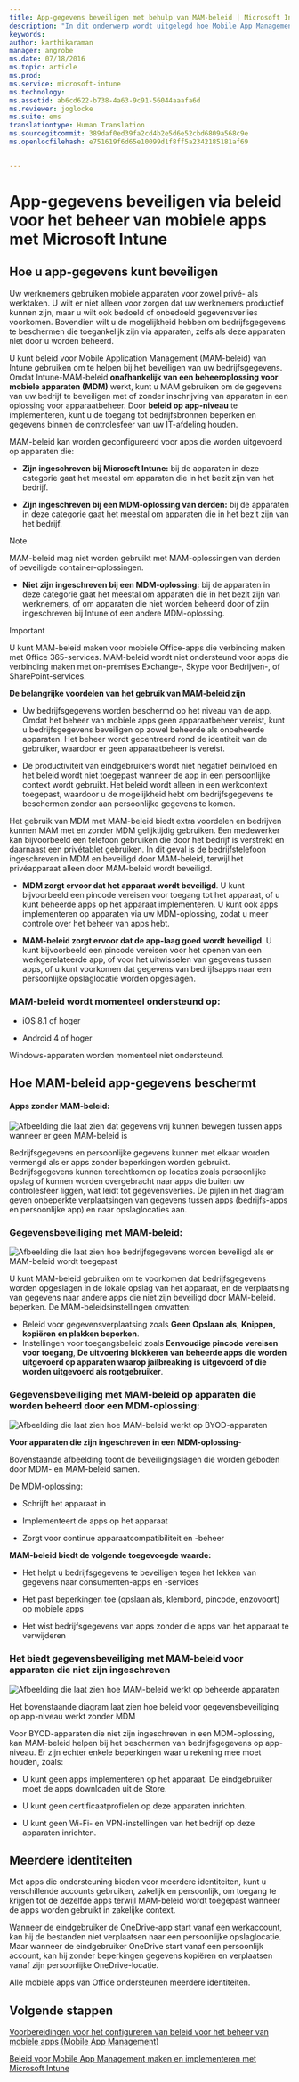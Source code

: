 ```yaml
---
title: App-gegevens beveiligen met behulp van MAM-beleid | Microsoft Intune
description: "In dit onderwerp wordt uitgelegd hoe Mobile App Management-beleid kan helpen bij het beveiligen van uw bedrijfsgegevens, het voorkomen van gegevensverlies, en het gescheiden houden van privégegevens en werkgegevens."
keywords: 
author: karthikaraman
manager: angrobe
ms.date: 07/18/2016
ms.topic: article
ms.prod: 
ms.service: microsoft-intune
ms.technology: 
ms.assetid: ab6cd622-b738-4a63-9c91-56044aaafa6d
ms.reviewer: joglocke
ms.suite: ems
translationtype: Human Translation
ms.sourcegitcommit: 389daf0ed39fa2cd4b2e5d6e52cbd6809a568c9e
ms.openlocfilehash: e751619f6d65e10099d1f8ff5a2342185181af69


---
```


# App-gegevens beveiligen via beleid voor het beheer van mobiele apps met Microsoft Intune

## Hoe u app-gegevens kunt beveiligen
Uw werknemers gebruiken mobiele apparaten voor zowel privé- als werktaken.  U wilt er niet alleen voor zorgen dat uw werknemers productief kunnen zijn, maar u wilt ook bedoeld of onbedoeld gegevensverlies voorkomen.  Bovendien wilt u de mogelijkheid hebben om bedrijfsgegevens te beschermen die toegankelijk zijn via apparaten, zelfs als deze apparaten niet door u worden beheerd.

U kunt beleid voor Mobile Application Management (MAM-beleid) van Intune gebruiken om te helpen bij het beveiligen van uw bedrijfsgegevens. Omdat Intune-MAM-beleid **onafhankelijk van een beheeroplossing voor mobiele apparaten (MDM)** werkt, kunt u MAM gebruiken om de gegevens van uw bedrijf te beveiligen met of zonder inschrijving van apparaten in een oplossing voor apparaatbeheer. Door **beleid op app-niveau** te implementeren, kunt u de toegang tot bedrijfsbronnen beperken en gegevens binnen de controlesfeer van uw IT-afdeling houden.

MAM-beleid kan worden geconfigureerd voor apps die worden uitgevoerd op apparaten die:

- **Zijn ingeschreven bij Microsoft Intune:** bij de apparaten in deze categorie gaat het meestal om apparaten die in het bezit zijn van het bedrijf.

-   **Zijn ingeschreven bij een MDM-oplossing van derden:** bij de apparaten in deze categorie gaat het meestal om apparaten die in het bezit zijn van het bedrijf.

  > [!NOTE]
  > MAM-beleid mag niet worden gebruikt met MAM-oplossingen van derden of beveiligde container-oplossingen.

-   **Niet zijn ingeschreven bij een MDM-oplossing:** bij de apparaten in deze categorie gaat het meestal om apparaten die in het bezit zijn van werknemers, of om apparaten die niet worden beheerd door of zijn ingeschreven bij Intune of een andere MDM-oplossing.

> [!IMPORTANT]
> U kunt MAM-beleid maken voor mobiele Office-apps die verbinding maken met Office 365-services. MAM-beleid wordt niet ondersteund voor apps die verbinding maken met on-premises Exchange-, Skype voor Bedrijven-, of SharePoint-services.

**De belangrijke voordelen van het gebruik van MAM-beleid zijn**

-   Uw bedrijfsgegevens worden beschermd op het niveau van de app.  Omdat het beheer van mobiele apps geen apparaatbeheer vereist, kunt u bedrijfsgegevens beveiligen op zowel beheerde als onbeheerde apparaten. Het beheer wordt gecentreerd rond de identiteit van de gebruiker, waardoor er geen apparaatbeheer is vereist.

-   De productiviteit van eindgebruikers wordt niet negatief beïnvloed en het beleid wordt niet toegepast wanneer de app in een persoonlijke context wordt gebruikt.  Het beleid wordt alleen in een werkcontext toegepast, waardoor u de mogelijkheid hebt om bedrijfsgegevens te beschermen zonder aan persoonlijke gegevens te komen.

Het gebruik van MDM met MAM-beleid biedt extra voordelen en bedrijven kunnen MAM met en zonder MDM gelijktijdig gebruiken. Een medewerker kan bijvoorbeeld een telefoon gebruiken die door het bedrijf is verstrekt en daarnaast een privétablet gebruiken.  In dit geval is de bedrijfstelefoon ingeschreven in MDM en beveiligd door MAM-beleid, terwijl het privéapparaat alleen door MAM-beleid wordt beveiligd.

- **MDM zorgt ervoor dat het apparaat wordt beveiligd**.  U kunt bijvoorbeeld een pincode vereisen voor toegang tot het apparaat, of u kunt beheerde apps op het apparaat implementeren. U kunt ook apps implementeren op apparaten via uw MDM-oplossing, zodat u meer controle over het beheer van apps hebt.

- **MAM-beleid zorgt ervoor dat de app-laag goed wordt beveiligd**. U kunt bijvoorbeeld een pincode vereisen voor het openen van een werkgerelateerde app, of voor het uitwisselen van gegevens tussen apps, of u kunt voorkomen dat gegevens van bedrijfsapps naar een persoonlijke opslaglocatie worden opgeslagen.


### MAM-beleid wordt momenteel ondersteund op:
-   iOS 8.1 of hoger

-   Android 4 of hoger

Windows-apparaten worden momenteel niet ondersteund.
##  Hoe MAM-beleid app-gegevens beschermt

####  Apps zonder MAM-beleid:

![Afbeelding die laat zien dat gegevens vrij kunnen bewegen tussen apps wanneer er geen MAM-beleid is](../media/Apps_without_MAM_policies.png)

Bedrijfsgegevens en persoonlijke gegevens kunnen met elkaar worden vermengd als er apps zonder beperkingen worden gebruikt.  Bedrijfsgegevens kunnen terechtkomen op locaties zoals persoonlijke opslag of kunnen worden overgebracht naar apps die buiten uw controlesfeer liggen, wat leidt tot gegevensverlies. De pijlen in het diagram geven onbeperkte verplaatsingen van gegevens tussen apps (bedrijfs-apps en persoonlijke app) en naar opslaglocaties aan.

### Gegevensbeveiliging met MAM-beleid:

![Afbeelding die laat zien hoe bedrijfsgegevens worden beveiligd als er MAM-beleid wordt toegepast ](../media/Apps_with_mobile_app_policies.png)

U kunt MAM-beleid gebruiken om te voorkomen dat bedrijfsgegevens worden opgeslagen in de lokale opslag van het apparaat, en de verplaatsing van gegevens naar andere apps die niet zijn beveiligd door MAM-beleid. beperken. De MAM-beleidsinstellingen omvatten:
- Beleid voor gegevensverplaatsing zoals **Geen Opslaan als**, **Knippen, kopiëren en plakken beperken**.
- Instellingen voor toegangsbeleid zoals **Eenvoudige pincode vereisen voor toegang**, **De uitvoering blokkeren van beheerde apps die worden uitgevoerd op apparaten waarop jailbreaking is uitgevoerd of die worden uitgevoerd als rootgebruiker**.

### Gegevensbeveiliging met MAM-beleid op apparaten die worden beheerd door een MDM-oplossing:

![Afbeelding die laat zien hoe MAM-beleid werkt op BYOD-apparaten](../media/MAM_BYOD_November.png)

**Voor apparaten die zijn ingeschreven in een MDM-oplossing**-

Bovenstaande afbeelding toont de beveiligingslagen die worden geboden door MDM- en MAM-beleid samen.

De MDM-oplossing:

-   Schrijft het apparaat in

-   Implementeert de apps op het apparaat

-   Zorgt voor continue apparaatcompatibiliteit en -beheer

**MAM-beleid biedt de volgende toegevoegde waarde:**

-   Het helpt u bedrijfsgegevens te beveiligen tegen het lekken van gegevens naar consumenten-apps en -services

-   Het past beperkingen toe (opslaan als, klembord, pincode, enzovoort) op mobiele apps

-   Het wist bedrijfsgegevens van apps zonder die apps van het apparaat te verwijderen


### Het biedt gegevensbeveiliging met MAM-beleid voor apparaten die niet zijn ingeschreven

![Afbeelding die laat zien hoe MAM-beleid werkt op beheerde apparaten](../media/MAM_ManagedDevices_November.png)

Het bovenstaande diagram laat zien hoe beleid voor gegevensbeveiliging op app-niveau werkt zonder MDM

Voor BYOD-apparaten die niet zijn ingeschreven in een MDM-oplossing, kan MAM-beleid helpen bij het beschermen van bedrijfsgegevens op app-niveau.
Er zijn echter enkele beperkingen waar u rekening mee moet houden, zoals:

-   U kunt geen apps implementeren op het apparaat.  De eindgebruiker moet de apps downloaden uit de Store.

-   U kunt geen certificaatprofielen op deze apparaten inrichten.

-   U kunt geen Wi-Fi- en VPN-instellingen van het bedrijf op deze apparaten inrichten.


## Meerdere identiteiten

Met apps die ondersteuning bieden voor meerdere identiteiten, kunt u verschillende accounts gebruiken, zakelijk en persoonlijk, om toegang te krijgen tot de dezelfde apps terwijl MAM-beleid wordt toegepast wanneer de apps worden gebruikt in zakelijke context.  

Wanneer de eindgebruiker de OneDrive-app start vanaf een werkaccount, kan hij de bestanden niet verplaatsen naar een persoonlijke opslaglocatie. Maar wanneer de eindgebruiker OneDrive start vanaf een persoonlijk account, kan hij zonder beperkingen gegevens kopiëren en verplaatsen vanaf zijn persoonlijke OneDrive-locatie.  

Alle mobiele apps van Office ondersteunen meerdere identiteiten.

##  Volgende stappen
[Voorbereidingen voor het configureren van beleid voor het beheer van mobiele apps (Mobile App Management)](get-ready-to-configure-mobile-app-management-policies-with-microsoft-intune.md)

[Beleid voor Mobile App Management maken en implementeren met Microsoft Intune](create-and-deploy-mobile-app-management-policies-with-microsoft-intune.md)



<!--HONumber=Oct16_HO3-->


